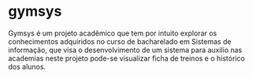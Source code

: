 # gymsys

Gymsys é um projeto acadêmico que tem por intuito explorar os conhecimentos adquiridos
no curso de bacharelado em Sistemas de informação, que visa o desenvolvimento de um sistema para auxilio nas academias 
neste projeto pode-se visualizar ficha de treinos e o histórico dos alunos.

